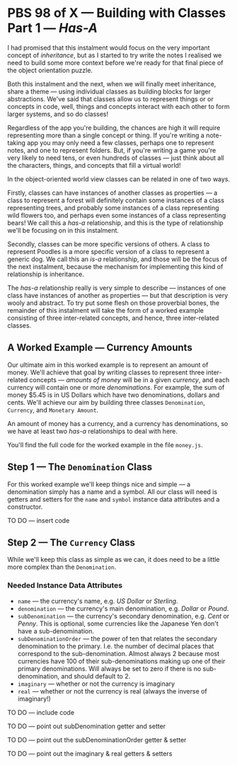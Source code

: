 # PBS 98 of X — Building with Classes Part 1 — *Has-A*

I had promised that this instalment would focus on the very important concept of *inheritance*, but as I started to try write the notes I realised we need to build some more context before we're ready for that final piece of the object orientation puzzle.

Both this instalment and the next, when we will finally meet inheritance, share a theme — using individual classes as building blocks for larger abstractions. We've said that classes allow us to represent things or or concepts in code, well, things and concepts interact with each other to form larger systems, and so do classes!

Regardless of the app you're building, the chances are high it will require representing more than a single concept or thing. If you're writing a note-taking app you may only need a few classes, perhaps one to represent notes, and one to represent folders. But, if you're writing a game you're very likely to need tens, or even hundreds of classes — just think about all the characters, things, and concepts that fill a virtual world!

In the object-oriented world view classes can be related in one of two ways.

Firstly, classes can have instances of another classes as properties — a class to represent a forest will definitely contain some instances of a class representing trees, and probably some instances of a class representing wild flowers too, and perhaps even some instances of a class representing bears! We call this a *has-a* relationship, and this is the type of relationship we'll be focusing on in this instalment.

Secondly, classes can be more specific versions of others. A class to represent Poodles is a more specific version of a class to represent a generic dog. We call this an *is-a* relationship, and those will be the focus of the next instalment, because the mechanism for implementing this kind of relationship is inheritance.

The *has-a* relationship really is very simple to describe — instances of one class have instances of another as properties — but that description is very wooly and abstract. To try put some flesh on those proverbial bones, the remainder of this instalment will take the form of a worked example consisting of three inter-related concepts, and hence, three inter-related classes.

## A Worked Example — Currency Amounts

Our ultimate aim in this worked example is to represent an amount of money. We'll achieve that goal by writing classes to represent three inter-related concepts — *amounts of money* will be in a given *currency*, and each currency will contain one or more *denominations*. For example, the sum of money $5.45 is in US Dollars which have two denominations, dollars and cents. We'll achieve our aim by building three classes `Denomination`, `Currency`, and `Monetary Amount`.

An amount of money has a currency, and a currency has denominations, so we have at least two *has-a* relationships to deal with here.

You'll find the full code for the worked example in the file `money.js`.

## Step 1 — The `Denomination` Class

For this worked example we'll keep things nice and simple — a denomination simply has a name and a symbol. All our class will need is getters and setters for the `name` and `symbol` instance data attributes and a constructor.

TO DO — insert code

## Step 2 — The `Currency` Class

While we'll keep this class as simple as we can, it does need to be a little more complex than the `Denomination`.

### Needed Instance Data Attributes

* `name` — the currency's name, e.g. *US Dollar* or *Sterling*.
* `denomination` — the currency's main denomination, e.g. *Dollar* or *Pound*.
* `subDenomination` — the currency's secondary denomination, e.g. *Cent* or *Penny*. This is optional, some currencies like the Japanese Yen don't have a sub-denomination.
* `subDenominationOrder` — the power of ten that relates the secondary denomination to the primary. I.e. the number of decimal places that correspond to the sub-denomination. Almost always 2 because most currencies have 100 of their sub-denominations making up one of their primary denominations. Will always be set to zero if there is no sub-denomination, and should default to 2.
* `imaginary` — whether or not the currency is imaginary
* `real` — whether or not the currency is real (always the inverse of imaginary!)

TO DO — include code

TO DO — point out subDenomination getter and setter	

TO DO — point out the subDenominationOrder getter & setter

TO DO — point out the imaginary & real getters & setters